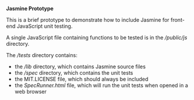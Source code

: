 **Jasmine Prototype**

This is a brief prototype to demonstrate how to include Jasmine for front-end JavaScript unit testing.

A single JavaScript file containing functions to be tested is in the */public/js* directory.

The */tests* directory contains:
- the */lib* directory, which contains Jasmine source files  
- the */spec* directory, which contains the unit tests  
- the MIT.LICENSE file, which should always be included  
- the *SpecRunner.html* file, which will run the unit tests when opened in a web browser



